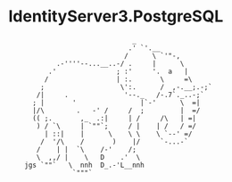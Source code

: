 # IdentityServer3.PostgreSQL
        
                                   _
                                  .' `'.__
                                 /      \ `'"-,
                .-''''--...__..-/ .     |      \
              .'               ; :'     '.  a   |
             /                 | :.       \     =\
            ;                   \':.      /  ,-.__;.-;`
           /|     .              '--._   /-.7`._..-;`
          ; |       '                |`-'      \  =|
          |/\        .   -' /     /  ;         |  =/
          (( ;.       ,_  .:|     | /     /\   | =|
           ) / `\     | `""`;     / |    | /   / =/
             | ::|    |      \    \ \    \ `--' =/
            /  '/\    /       )    |/     `-...-`
           /    | |  `\    /-'    /;
           \  ,,/ |    \   D    .'  \
        jgs `""`   \  nnh  D_.-'L__nnh
                    `"""`
